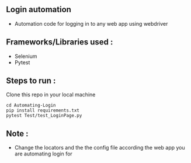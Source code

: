 ## Login automation 

- Automation code for logging in to any web app using webdriver

## Frameworks/Libraries used : 

- Selenium 
- Pytest

## Steps to run :

Clone this repo in your local machine 

```
cd Automating-Login
pip install requirements.txt 
pytest Test/test_LoginPage.py

```

## Note : 

- Change the locators and the the config file according the web app you are automating login for

